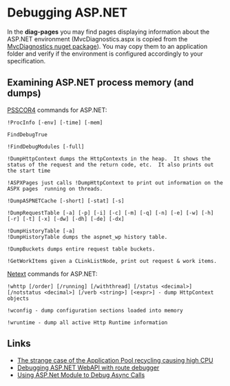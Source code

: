 
Debugging ASP.NET
=================

In the **diag-pages** you may find pages displaying information about the ASP.NET environment (MvcDiagnostics.aspx is copied from the [MvcDiagnostics nuget package](https://www.nuget.org/packages/MvcDiagnostics/)). You may copy them to an application folder and verify if the environment is configured accordingly to your specification.

## Examining ASP.NET process memory (and dumps) ##

[PSSCOR4](http://www.microsoft.com/en-us/download/details.aspx?id=21255) commands for ASP.NET:

```
!ProcInfo [-env] [-time] [-mem]

FindDebugTrue

!FindDebugModules [-full]

!DumpHttpContext dumps the HttpContexts in the heap.  It shows the status of the request and the return code, etc.  It also prints out the start time

!ASPXPages just calls !DumpHttpContext to print out information on the ASPX pages  running on threads.

!DumpASPNETCache [-short] [-stat] [-s]

!DumpRequestTable [-a] [-p] [-i] [-c] [-m] [-q] [-n] [-e] [-w] [-h]                   [-r] [-t] [-x] [-dw] [-dh] [-de] [-dx]

!DumpHistoryTable [-a]
!DumpHistoryTable dumps the aspnet_wp history table.

!DumpBuckets dumps entire request table buckets.

!GetWorkItems given a CLinkListNode, print out request & work items.
```

[Netext](http://netext.codeplex.com/) commands for ASP.NET:

```
!whttp [/order] [/running] [/withthread] [/status <decimal>] [/notstatus <decimal>] [/verb <string>] [<expr>] - dump HttpContext objects

!wconfig - dump configuration sections loaded into memory

!wruntime - dump all active Http Runtime information
```

## Links ##

- [The strange case of the Application Pool recycling causing high CPU](http://blogs.msdn.com/b/rodneyviana/archive/2015/03/12/the-strange-case-of-the-application-pool-recycling-causing-high-cpu.aspx)
- [Debugging ASP.NET WebAPI with route debugger](http://blogs.msdn.com/b/webdev/archive/2013/04/04/debugging-asp-net-web-api-with-route-debugger.aspx)
- [Using ASP.Net Module to Debug Async Calls](http://blogs.msdn.com/b/webdev/archive/2015/12/29/using-asp-net-module-to-debug-async-calls.aspx)
